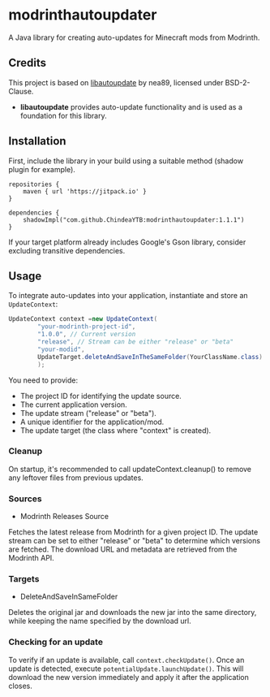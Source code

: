 # modrinthautoupdater

A Java library for creating auto-updates for Minecraft mods from Modrinth.

## Credits

This project is based on [libautoupdate](https://github.com/nea89o/libautoupdate) by nea89, licensed under BSD-2-Clause.

- **libautoupdate** provides auto-update functionality and is used as a foundation for this library.

## Installation

First, include the library in your build using a suitable method (shadow plugin for example).

```
repositories {
    maven { url 'https://jitpack.io' }
}

dependencies {
    shadowImpl("com.github.ChindeaYTB:modrinthautoupdater:1.1.1")
}
```

If your target platform already includes Google's Gson library, consider excluding transitive dependencies.

## Usage

To integrate auto-updates into your application, instantiate and store an `UpdateContext`:

```java
UpdateContext context =new UpdateContext(
        "your-modrinth-project-id",
        "1.0.0", // Current version
        "release", // Stream can be either "release" or "beta"
        "your-modid",
        UpdateTarget.deleteAndSaveInTheSameFolder(YourClassName.class)
        );
```

You need to provide:
- The project ID for identifying the update source.
- The current application version.
- The update stream ("release" or "beta").
- A unique identifier for the application/mod.
- The update target (the class where "context" is created).

### Cleanup
On startup, it's recommended to call updateContext.cleanup() to remove any leftover files from previous updates.

### Sources

 - Modrinth Releases Source

Fetches the latest release from Modrinth for a given project ID. The update stream can be set to either "release" or "beta" to determine which versions are fetched. The download URL and metadata are retrieved from the Modrinth API.

### Targets

 - DeleteAndSaveInSameFolder

Deletes the original jar and downloads the new jar into the same directory, while keeping the name specified by the download url.

### Checking for an update

To verify if an update is available, call `context.checkUpdate()`.
Once an update is detected, execute `potentialUpdate.launchUpdate()`.
This will download the new version immediately and apply it after the application closes.

